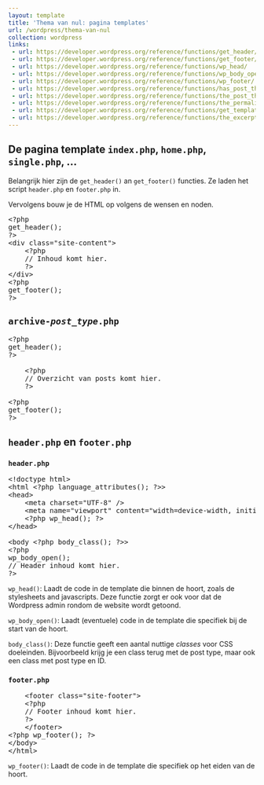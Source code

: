 ```yaml
---
layout: template
title: 'Thema van nul: pagina templates'
url: /wordpress/thema-van-nul
collection: wordpress
links:
 - url: https://developer.wordpress.org/reference/functions/get_header/
 - url: https://developer.wordpress.org/reference/functions/get_footer/
 - url: https://developer.wordpress.org/reference/functions/wp_head/
 - url: https://developer.wordpress.org/reference/functions/wp_body_open/
 - url: https://developer.wordpress.org/reference/functions/wp_footer/
 - url: https://developer.wordpress.org/reference/functions/has_post_thumbnail/
 - url: https://developer.wordpress.org/reference/functions/the_post_thumbnail/
 - url: https://developer.wordpress.org/reference/functions/the_permalink/
 - url: https://developer.wordpress.org/reference/functions/get_template_part/
 - url: https://developer.wordpress.org/reference/functions/the_excerpt/
---
```


## De pagina template <code>index.php</code>, <code>home.php</code>, <code>single.php</code>, ...

Belangrijk hier zijn de <code>get_header()</code> an <code>get_footer()</code> functies. Ze laden het script <code>header.php</code> en <code>footer.php</code> in.

Vervolgens bouw je de HTML op volgens de wensen en noden.

<pre>
&lt;?php
get_header();
?&gt;
&lt;div class="site-content"&gt;
    &lt;?php
    // Inhoud komt hier.
    ?&gt;
&lt;/div&gt;
&lt;?php
get_footer();
?&gt;
</pre>

## <code>archive-<em>post_type</em>.php</code>

<pre>
&lt;?php
get_header();
?&gt;
<div class="site-main-content">
    &lt;?php 
    // Overzicht van posts komt hier.
    ?&gt;
</div>
&lt;?php
get_footer();
?&gt;
</pre>

## <code>header.php</code> en <code>footer.php</code>

### <code>header.php</code>
<pre>
&lt;!doctype html&gt;
&lt;html &lt;?php language_attributes(); ?&gt;&gt;
&lt;head&gt;
	&lt;meta charset="UTF-8" /&gt;
	&lt;meta name="viewport" content="width=device-width, initial-scale=1" /&gt;
	&lt;?php wp_head(); ?&gt;
&lt;/head&gt;

&lt;body &lt;?php body_class(); ?&gt;>
&lt;?php 
wp_body_open();
// Header inhoud komt hier.
?&gt;
</pre>

<code>wp_head()</code>: Laadt de code in de template die binnen de <code><head></code> hoort, zoals de stylesheets and javascripts. Deze functie zorgt er ook voor dat de Wordpress admin rondom de website wordt getoond.

<code>wp_body_open()</code>: Laadt (eventuele) code in de template die specifiek bij de start van de <code><body></code> hoort.

<code>body_class()</code>: Deze functie geeft een aantal nuttige <em>classes</em> voor CSS doeleinden. Bijvoorbeeld krijg je een class terug met de post type, maar ook een class met post type en ID.

### <code>footer.php</code>
<pre>
	&lt;footer class="site-footer"&gt;
	&lt;?php 
    // Footer inhoud komt hier. 
    ?&gt;
	&lt;/footer&gt;
&lt;?php wp_footer(); ?&gt;
&lt;/body&gt;
&lt;/html&gt;
</pre>

<code>wp_footer()</code>: Laadt de code in de template die specifiek op het eiden van de <code><body></code> hoort.